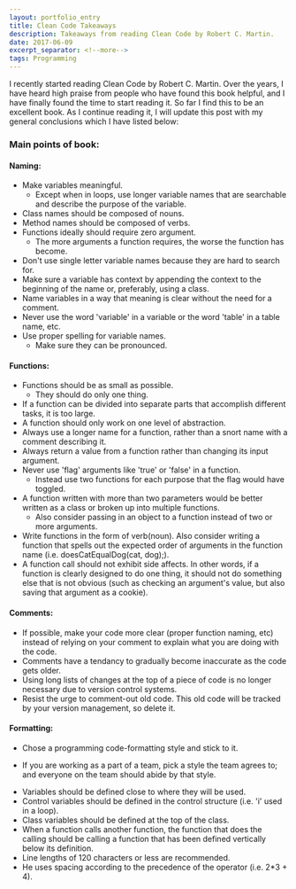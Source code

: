 ```yaml
---
layout: portfolio_entry
title: Clean Code Takeaways
description: Takeaways from reading Clean Code by Robert C. Martin.
date: 2017-06-09
excerpt_separator: <!--more-->
tags: Programming
---
```


I recently started reading Clean Code by Robert C. Martin. Over the years, I have heard high praise from people who have found this book helpful, and I have finally found the time to start reading it. So far I find this to be an excellent book. As I continue reading it, I will update this post with my general conclusions which I have listed below:

<!--more-->

### Main points of book:

#### Naming:
* Make variables meaningful.
  * Except when in loops, use longer variable names that are searchable and describe the purpose of the variable.
* Class names should be composed of nouns.
* Method names should be composed of verbs.
* Functions ideally should require zero argument.
  * The more arguments a function requires, the worse the function has become.
* Don't use single letter variable names because they are hard to search for.
* Make sure a variable has context by appending the context to the beginning of the name or, preferably, using a class.
* Name variables in a way that meaning is clear without the need for a comment.
* Never use the word 'variable' in a variable or the word 'table' in a table name, etc.
* Use proper spelling for variable names.
  * Make sure they can be pronounced.

#### Functions:
* Functions should be as small as possible.
  * They should do only one thing.
* If a function can be divided into separate parts that accomplish different tasks, it is too large.
* A function should only work on one level of abstraction.
* Always use a longer name for a function, rather than a snort name with a comment describing it.
* Always return a value from a function rather than changing its input argument.
* Never use 'flag' arguments like 'true' or 'false' in a function.
  * Instead use two functions for each purpose that the flag would have toggled.
* A function written with more than two parameters would be better written as a class or broken up into multiple functions.
  * Also consider passing in an object to a function instead of two or more arguments.
* Write functions in the form of verb(noun).
  Also consider writing a function that spells out the expected order of arguments in the function name (i.e. doesCatEqualDog(cat, dog);).
* A function call should not exhibit side affects. In other words, if a function is clearly designed to do one thing, it should not do something else that is not obvious (such as checking an argument's value, but also saving that argument as a cookie).

#### Comments:
* If possible, make your code more clear (proper function naming, etc) instead of relying on your comment to explain what you are doing with the code.
* Comments have a tendancy to gradually become inaccurate as the code gets older.
* Using long lists of changes at the top of a piece of code is no longer necessary due to version control systems.
* Resist the urge to comment-out old code. This old code will be tracked by your version management, so delete it.

#### Formatting:
* Chose a programming code-formatting style and stick to it.
 - If you are working as a part of a team, pick a style the team agrees to; and everyone on the team should abide by that style.
 * Variables should be defined close to where they will be used.
 * Control variables should be defined in the control structure (i.e. 'i' used in a loop).
 * Class variables should be defined at the top of the class.
* When a function calls another function, the function that does the calling should be calling a function that has been defined vertically below its definition.
* Line lengths of 120 characters or less are recommended.
* He uses spacing according to the precedence of the operator (i.e. 2*3 + 4).